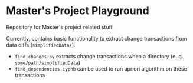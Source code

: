 # Master's Project Playground

Repository for Master's project related stuff.

Currently, contains basic functionality to extract change transactions from data diffs (`simplifiedData/`).

- `find_changes.py` extracts change transactions when a directory (e. g., `some/path/simplifiedData`)
- `find_dependencies.iypnb` can be used to run apriori algorithm on these transactions
